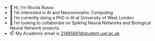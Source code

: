 - 👋 Hi, I’m Nicola Russo
- 👀 I’m interested in AI and Neuromorphic Computing
- 🌱 I’m currently doing a PhD in AI at University of West London
- 💞️ I’m looking to collaborate on Spiking Neural Networks and Biological Neural Network projects.
- 📫 My Academic email is 21485661@student.uwl.ac.uk

<!---
russonicola/russonicola is a ✨ special ✨ repository because its `README.md` (this file) appears on your GitHub profile.
You can click the Preview link to take a look at your changes.
--->
